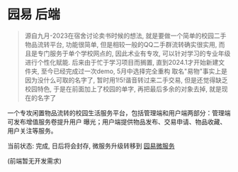 # 园易 后端

> 源自九月-2023在宿舍讨论卖书时候的想法, 就是要做一个简单的校园二手物品流转平台, 功能很简单, 但是相较一般的QQ二手群流转确实很实用, 而且是专门服务于单个学校网点的, 因此术业有专攻,
> 可以针对学习的专业年级进行个性化赋能.
> 后来由于忙于学习项目而搁置, 直到2024.1才开始新建文件夹, 至今已经完成过一次demo, 5月中选择完全重构
> 取名"易物"事实上是因为没什么可取的名字了, 暂时用1!5!谐音转过来二手交易, 但是还觉得缺乏校园特色, 于是在前面加上了校园的单字, 再把最后多余的对象去掉, 就是现在的名字了


一个专攻闲置物品流转的校园生活服务平台，包括管理端和用户端两部分：管理端可发布增值服务卷提升用户
曝光；用户端提供物品发布、交易申请、物品收藏、用户关注等服务。

当前状态: 完成, 日后将会封存, 微服务升级转移到 [园易微服务]()

(前端暂无开发需求)


